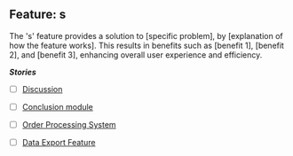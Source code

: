 ## Feature: s
The 's' feature provides a solution to [specific problem], by [explanation of how the feature works]. This results in benefits such as [benefit 1], [benefit 2], and [benefit 3], enhancing overall user experience and efficiency.

***Stories***
- [ ] [Discussion](https://github.com/DevArdalan/CRG/issues/7)
- [ ] [Conclusion module](https://github.com/DevArdalan/CRG/issues/8)
- [ ] [Order Processing System](https://github.com/DevArdalan/CRG/issues/9)
- [ ] [Data Export Feature](https://github.com/DevArdalan/CRG/issues/10)


